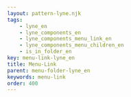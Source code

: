 ```yaml
---
layout: pattern-lyne.njk
tags: 
    - lyne_en
    - lyne_components_en
    - lyne_components_menu_link_en
    - lyne_components_menu_children_en
    - is_in_folder_en
key: menu-link-lyne_en
title: Menu-Link
parent: menu-folder-lyne_en
keywords: menu-link
order: 400
---
```

